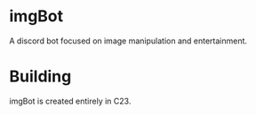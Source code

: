 # imgBot

A discord bot focused on image manipulation and entertainment.

# Building

imgBot is created entirely in C23.

